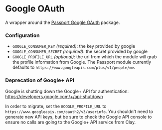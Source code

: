 # Google OAuth

A wrapper around the [Passport Google OAuth](https://www.npmjs.com/package/passport-google-oauth) package.

### Configuration

- `GOOGLE_CONSUMER_KEY` _(required)_: the key provided by google
- `GOOGLE_CONSUMER_SECRET` _(required)_: the secret provided by google
- `GOOGLE_PROFILE_URL` _(optional)_: the url from which the module will grab the profile information from Google. The Passport module currently defaults to `https://www.googleapis.com/plus/v1/people/me`.

### Deprecation of Google+ API

Google is shutting down the Google+ API for authentication: https://developers.google.com/+/api-shutdown

In order to migrate, set the `GOOGLE_PROFILE_URL` to `https://www.googleapis.com/oauth2/v3/userinfo`. You shouldn't need to generate new API keys, but be sure to check the Google API console to ensure no calls are going to the Google+ API service from Clay.
